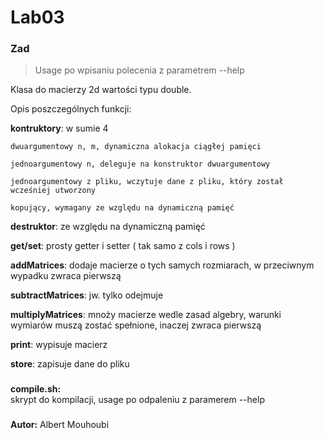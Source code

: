 # Lab03

### Zad
 > Usage po wpisaniu polecenia z parametrem --help

Klasa do macierzy 2d wartości typu double.

Opis poszczególnych funkcji:

**kontruktory**: w sumie 4

    dwuargumentowy n, m, dynamiczna alokacja ciągłej pamięci

    jednoargumentowy n, deleguje na konstruktor dwuargumentowy

    jednoargumentowy z pliku, wczytuje dane z pliku, który został wcześniej utworzony

    kopujący, wymagany ze względu na dynamiczną pamięć

**destruktor**: ze względu na dynamiczną pamięć

**get/set**: prosty getter i setter ( tak samo z cols i rows )

**addMatrices**: dodaje macierze o tych samych rozmiarach, w przeciwnym wypadku zwraca pierwszą

**subtractMatrices**: jw. tylko odejmuje

**multiplyMatrices**: mnoży macierze wedle zasad algebry, warunki wymiarów muszą zostać spełnione, inaczej zwraca pierwszą

**print**: wypisuje macierz

**store**: zapisuje dane do pliku

###

**compile\.sh:**\
skrypt do kompilacji, usage po odpaleniu z paramerem --help

###

**Autor:** Albert Mouhoubi
